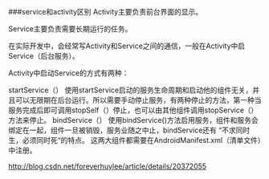 ###service和activity区别
Activity主要负责前台界面的显示。

Service主要负责需要长期运行的任务。

在实际开发中，会经常写Activity和Service之间的通信，一般在Activity中启Service（后台服务）。

Activity中启动Service的方式有两种：

startService（）
使用startService启动的服务生命周期和启动他的组件无关，并且可以无限期在后台运行。所以需要手动停止服务，有两种停止的方法，第一种当服务完成后即可调用stopSelf（）停止，也可以由其他组件调用stopService（）方法来停止。
bindService（）
使用bindService()方法启用服务，组件和服务会绑定在一起，组件一旦被销毁，服务业随之中止，bindService还有 “不求同时生，必须同时死“的特点。
这两大组件都需要在AndroidManifest.xml（清单文件）中注册。

http://blog.csdn.net/foreverhuylee/article/details/20372055

